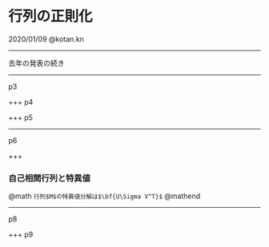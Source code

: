 # 行列の正則化
2020/01/09 @kotan.kn

---
去年の発表の続き

---
p3

+++
p4

+++
p5

---
p6

+++
### 自己相関行列と特異値
@math
`
行列$M$の特異値分解は$\bf{U\Sigma V^T}$
`
@mathend

---
p8

+++
p9
